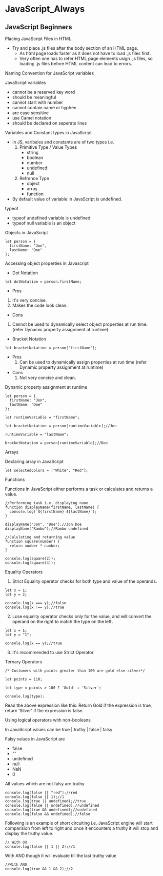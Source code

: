 # JavaScript_Always

## JavaScript Beginners

Placing JavaScript Files in HTML

- Try and place .js files after the body section of an HTML page.
  - As html page loads faster as it does not have to load .js files first.
  - Very often one has to refer HTML page elements usign .js files, so loading .js files before HTML content can lead to errors.

Naming Convention for JavaScript variables

JavaScript variables

- cannot be a reserved key word
- should be meaningful
- cannot start with number
- cannot contain name or hyphen
- are case sensitive
- use Camel notation
- should be declared on seperate lines

Variables and Constant types in JavaScript

- In JS, varibales and constants are of two types i.e.
  1.  Primitive Type / Value Types
      - string
      - boolean
      - number
      - undefined
      - null
  2.  Refrence Type
      - object
      - array
      - function
- By default value of variable in JavaScript is undefined.

typeof

- typeof undefined variable is undefined
- typeof null variable is an object

Objects in JavaScript

```
let person = {
  firstName: "Jon",
  lastName: "Doe"
};
```

Accessing object properties in Javascript

- Dot Notation

```
let dotNotation = person.firstName;
```

- Pros

1. It's very concise.
2. Makes the code look clean.

- Cons

1. Cannot be used to dynamically select object properties at run time. (refer Dynamic property assignment at runtime)

- Bracket Notation

```
let bracketNotation = person["firstName"];
```

- Pros
  1. Can be used to dynamically assign properties at run time (refer Dynamic property assignment at runtime)
- Cons
  1. Not very concise and clean.

Dynamic property assignment at runtime

```
let person = {
  firstName: "Jon",
  lastName: "Doe"
};

let runtimeVariable = "firstName";

let bracketNotation = person[runtimeVariable];//Jon

runtimeVariable = "lastName";

bracketNotation = person[runtimeVariable];//Doe
```

Arrays

Declaring array in JavaScript

```
let selectedColors = ["White", "Red"];
```

Functions

Functions in JavaScript either performs a task or calculates and returns a value.

```
//Performing task i.e. displaying name
function displayName(firstName, lastName) {
  console.log(`${firstName} ${lastName}`);
}

displayName("Jon", "Doe");//Jon Doe
displayName("Rambo");//Rambo undefined

//Calulating and returning value
function square(number) {
  return number * number;
}

console.log(square(2));
console.log(square(4));

```

Equality Operators

1. Strict Equality operator checks for both type and value of the operands.

```
let x = 1;
let y = 2;

console.log(x === y);//false
console.log(x !== y);//true
```

2. Lose equality operator checks only for the value, and will convert the operand on the right to match the type on the left.

```
let x = 1;
let y = "1";

console.log(x == y);//true
```

3. It's recommended to use Strict Operator.

Ternary Operators

```
/* Customers with points greater than 100 are gold else silver*/

let points = 110;

let type = points > 100 ? 'Gold' : 'Silver';

console.log(type);
```

Read the above expression like this:
Return Gold if the expression is true, return 'Silver' if the expression is false.

Using logical operators with non-booleans

In JavaScript values can be true | truthy | false | falsy

Falsy values in JavaScript are

- false
- ""
- undefined
- null
- NaN
- 0

All values which are not falsy are truthy

```
console.log(false || "red");//red
console.log(false || 1);//1
console.log(true || undefined);//true
console.log(false || undefined);//undefined
console.log(true && undefined);//undefined
console.log(false && undefined);//false
```

Following is an example of short circuiting i.e. JavaScript engine will start comparision from left to right and once it encounters a truthy it will stop and display the truthy value.

```
// With OR
console.log(false || 1 || 2);//1
```

With AND though it will evaluate till the last truthy value

```
//With AND
console.log(true && 1 && 2);//2
```
